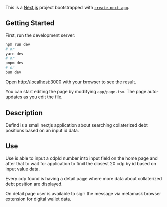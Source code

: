 This is a [Next.js](https://nextjs.org) project bootstrapped with [`create-next-app`](https://nextjs.org/docs/app/api-reference/cli/create-next-app).

## Getting Started

First, run the development server:

```bash
npm run dev
# or
yarn dev
# or
pnpm dev
# or
bun dev
```

Open [http://localhost:3000](http://localhost:3000) with your browser to see the result.

You can start editing the page by modifying `app/page.tsx`. The page auto-updates as you edit the file.

## Description 
Defind is a small nextjs application about searching collaterized debt positions based on an input id data.

## Use
Use is able to input a cdpId number into input field on the home page and after that to wait for application to find the closest 20 cdp by id based on input value data.

Every cdp found is having a detail page where more data about collaterized debt position are displayed.

On detail page user is available to sign the message via metamask browser extension for digital wallet data.